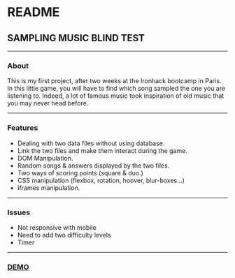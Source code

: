 # README

## SAMPLING MUSIC BLIND TEST
-----

### About

This is my first project, after two weeks at the Ironhack bootcamp in Paris. In this little game, you will have to find which song sampled the one you are listening to. Indeed, a lot of famous music took inspiration of old music that you may never head before.  

-----

### Features

- Dealing with two data files without using database.
- Link the two files and make them interact during the game.
- DOM Manipulation.
- Random songs & answers displayed by the two files.
- Two ways of scoring points (square & duo.)
- CSS manipulation (flexbox, rotation, hoover, blur-boxes...)
- iframes manipulation.

-----

### Issues

- Not responsive with mobile
- Need to add two difficulty levels
- Timer

-----

### [DEMO](https://adriendev.github.io/Sampling-Music-Quizz/)
